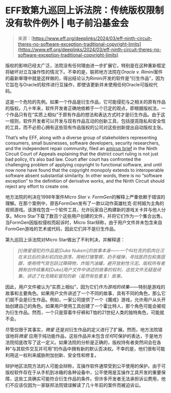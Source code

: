 <!--yml

category: 未分类

date: 2024-05-27 14:53:40

-->

# EFF致第九巡回上诉法院：传统版权限制没有软件例外 | 电子前沿基金会

> 来源：[https://www.eff.org/deeplinks/2024/03/eff-ninth-circuit-theres-no-software-exception-traditional-copyright-limits](https://www.eff.org/deeplinks/2024/03/eff-ninth-circuit-theres-no-software-exception-traditional-copyright-limits)

版权的影响已经太广泛，法院没有任何理由进一步扩展它，特别是在这种重新框定将破坏对立互操作性的情况下。不幸的是，联邦地方法院在*Oracle v. Rimini*案件的最新审理中就是这样做的，得出结论认为Rimini开发的软件是“衍生作品”，因为它旨在与Oracle的软件进行互操作，即使该更新并未使用任何Oracle可版权代码。

这是一个危险的先例。如果一个作品是衍生作品，它可能侵犯与之相关的原有作品的版权。几十年来，软件开发者正确地依赖于一个已定的观点，即根据版权法，一个作品只有在“实质上相似”于原有作品的想法和表达方式时才是衍生作品。由于这一规则，软件开发者可以开发与现有作品互动的创新工具，包括提高隐私和安全性的工具，而不必担心拥有这些现有作品版权的公司对这些创新提出自动版权主张。

That’s why EFF, along with a diverse group of stakeholders representing consumers, small businesses, software developers, security researchers, and the independent repair community, filed an [amicus brief](https://www.eff.org/document/eff-rimini-amicus-brief) in the Ninth Circuit Court of Appeals explaining that the district court ruling is not just bad policy, it’s also bad law.  Court after court has confronted the challenging problem of applying copyright to functional software, and until now none have found that the copyright monopoly extends to interoperable software absent substantial similarity. In other words, there is no “software exception” to the definition of derivative works, and the Ninth Circuit should reject any effort to create one.

地方法院的判决在1998年案件*Micro Star v. FormGen*的解释上严重依赖于错误的理解。在那个案例中，原告FormGen发布了一款以动作英雄杜克·尼柯姆为主角的视频游戏。该游戏包含一个软件工具，允许玩家自己构建新的游戏关卡并与他人分享。Micro Star下载了数百个这些用户创建的文件，并将它们作为一个集合出售。当FormGen因版权侵权而起诉时，Micro Star辩称，由于用户文件并未包含来自FormGen游戏的艺术或代码，因此它们并不是衍生作品。

第九巡回上诉法院对Micro Star做出了不利判决，并解释道：

> *[t]微星侵犯的作品是[Duke Nukem]的故事本身——一个叫杜克的肌肉壮汉在末日后的洛杉矶四处游荡，用枪打猪警察，扔手榴弹，寻找医药包和类固醇，使用喷气背包跃过障碍物，炸毁汽油罐，避开放射性污泥。版权所有者拥有创作续集和[Duke]用户文件中讲述的故事的权利，这些文件无疑是续集，讲述了杜克精彩冒险的新（虽然有些重复）故事。*

因此，用户文件被认为“实质上相似”，因为它们*作为游戏的续集*——特别是游戏的故事和主要角色。如果用户文件讲述了一个不同的故事，具有不同的角色，那么它们就不会是衍生作品。例如，一家公司提供了一个《魔戒》游戏，允许用户从头开始创建自己的角色。如果用户使用工具创建了一个霍比特人，那个角色可能会被视为衍生作品。然而，一个只是穿着牛仔裤和T恤的21世纪人类的独特角色，可能就不会。

尽管仅限于其事实，*微星* 还是对衍生作品的定义进行了扩展。然而，地方法院错误地将*微星* 应用于纯功能作品，这些作品并未包含*任何*可保护的表达，于是地方法院彻底改写了这一定义。如果法院的分析是正确的，版权持有者突然间会在各种“与其软件交互并可用”的作品中拥有新的默认否决权。不幸的是，他们很有可能利用这一权利来威胁附加创新、安全性和修复。

辩护地区法院方法的人可能会辩称，互操作软件通常受到公平使用的保护。由于可版权软件存在于从手机到冰箱的各种设备中，公平使用是互操作工具开发的重要保障，这些工具确实可能符合衍生作品的条件。但许多开发者无法承担诉讼费用，他们不应该仅因为一家联邦法院错误解读了几十年前的案件而被迫诉讼。
